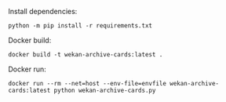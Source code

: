 Install dependencies:

```
python -m pip install -r requirements.txt
```

Docker build:

```
docker build -t wekan-archive-cards:latest .
```

Docker run:

```
docker run --rm --net=host --env-file=envfile wekan-archive-cards:latest python wekan-archive-cards.py
```